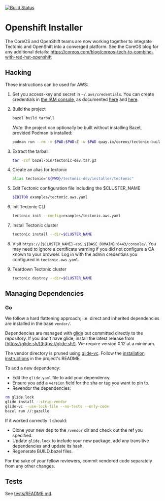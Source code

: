 [![Build Status](https://travis-ci.org/openshift/installer.svg?branch=master)](https://travis-ci.org/openshift/installer)

# Openshift Installer

The CoreOS and OpenShift teams are now working together to integrate Tectonic and OpenShift into a converged platform.
See the CoreOS blog for any additional details:
https://coreos.com/blog/coreos-tech-to-combine-with-red-hat-openshift

## Hacking

These instructions can be used for AWS:

1. Set you access-key and secret in `~/.aws/credentials`.
    You can create credentials in [the IAM console][aws-iam-console], as documented [here][aws-cli-config] and [here][aws-cli-config-files].

2. Build the project
    ```sh
    bazel build tarball
    ```

    *Note*: the project can optionally be built without installing Bazel, provided Podman is installed:
    ```sh
    podman run --rm -v $PWD:$PWD:Z -w $PWD quay.io/coreos/tectonic-builder:bazel-v0.3 bazel --output_base=.cache build tarball
    ```

3. Extract the tarball
    ```sh
    tar -zxf bazel-bin/tectonic-dev.tar.gz
    ```

4. Create an alias for tectonic
    ```sh
    alias tectonic="${PWD}/tectonic-dev/installer/tectonic"
    ```

5. Edit Tectonic configuration file including the $CLUSTER_NAME
    ```sh
    $EDITOR examples/tectonic.aws.yaml
    ```

6. Init Tectonic CLI
    ```sh
    tectonic init --config=examples/tectonic.aws.yaml
    ```

7. Install Tectonic cluster
    ```sh
    tectonic install --dir=$CLUSTER_NAME
    ```

8. Visit `https://{$CLUSTER_NAME}-api.${BASE_DOMAIN}:6443/console/`.
    You may need to ignore a certificate warning if you did not configure a CA known to your browser.
    Log in with the admin credentials you configured in `tectonic.aws.yaml`.

9. Teardown Tectonic cluster
    ```sh
    tectonic destroy --dir=$CLUSTER_NAME
    ```

## Managing Dependencies
### Go

We follow a hard flattening approach; i.e. direct and inherited dependencies are installed in the base `vendor/`.

Dependencies are managed with [glide](https://glide.sh/) but committed directly to the repository. If you don't have glide, install the latest release from [https://glide.sh/](https://glide.sh/). We require version 0.12 at a minimum.

The vendor directory is pruned using [glide-vc](https://github.com/sgotti/glide-vc). Follow the [installation instructions](https://github.com/sgotti/glide-vc#install) in the project's README.

To add a new dependency:
- Edit the `glide.yaml` file to add your dependency.
- Ensure you add a `version` field for the sha or tag you want to pin to.
- Revendor the dependencies:

```sh
rm glide.lock
glide install --strip-vendor
glide-vc --use-lock-file --no-tests --only-code
bazel run //:gazelle
```

If it worked correctly it should:
- Clone your new dep to the `/vendor` dir and check out the ref you specified.
- Update `glide.lock` to include your new package, add any transitive dependencies and update its hash.
- Regenerate BUILD.bazel files.

For the sake of your fellow reviewers, commit vendored code separately from any other changes.

## Tests

See [tests/README.md](tests/README.md).

[aws-cli-config]: https://docs.aws.amazon.com/cli/latest/userguide/cli-chap-getting-started.html#cli-quick-configuration
[aws-cli-config-files]: https://docs.aws.amazon.com/cli/latest/userguide/cli-config-files.html
[aws-iam-console]: https://console.aws.amazon.com/iam/home#/users
